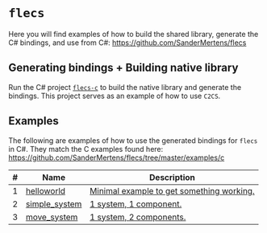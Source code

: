 # `flecs`

Here you will find examples of how to build the shared library, generate the C# bindings, and use from C#: https://github.com/SanderMertens/flecs

## Generating bindings + Building native library

Run the C# project [`flecs-c`](/src/dotnet/examples/flecs/flecs-c/Program.cs) to build the native library and generate the bindings. This project serves as an example of how to use `C2CS`.

## Examples

The following are examples of how to use the generated bindings for `flecs` in C#. They match the C examples found here: https://github.com/SanderMertens/flecs/tree/master/examples/c

|#|Name|Description|
|-|-|-|
|1|[helloworld][1]|[Minimal example to get something working.][1]|
|2|[simple_system][2]|[1 system, 1 component.][2]|
|3|[move_system][3]|[1 system, 2 components.][3]|

[1]: /src/dotnet/examples/flecs/flecs-01_helloworld/Program.cs
[2]: /src/dotnet/examples/flecs/flecs-02_simple_system/Program.cs
[3]: /src/dotnet/examples/flecs/flecs-03_move_system/Program.cs
